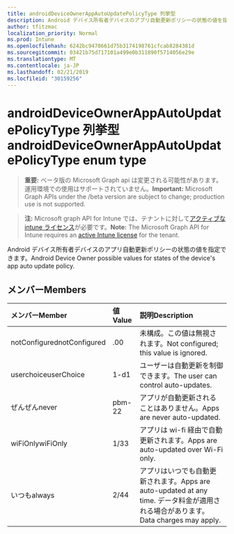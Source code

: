 ```yaml
---
title: androidDeviceOwnerAppAutoUpdatePolicyType 列挙型
description: Android デバイス所有者デバイスのアプリ自動更新ポリシーの状態の値を指定できます。
author: tfitzmac
localization_priority: Normal
ms.prod: Intune
ms.openlocfilehash: 6242bc9470661d75b3174198761cfcab8284381d
ms.sourcegitcommit: 03421b75d717101a499e0b311890f5714056e29e
ms.translationtype: MT
ms.contentlocale: ja-JP
ms.lasthandoff: 02/21/2019
ms.locfileid: "30159256"
---
```

# <a name="androiddeviceownerappautoupdatepolicytype-enum-type"></a><span data-ttu-id="9297a-103">androidDeviceOwnerAppAutoUpdatePolicyType 列挙型</span><span class="sxs-lookup"><span data-stu-id="9297a-103">androidDeviceOwnerAppAutoUpdatePolicyType enum type</span></span>

> <span data-ttu-id="9297a-104">**重要:** ベータ版の Microsoft Graph api は変更される可能性があります。運用環境での使用はサポートされていません。</span><span class="sxs-lookup"><span data-stu-id="9297a-104">**Important:** Microsoft Graph APIs under the /beta version are subject to change; production use is not supported.</span></span>

> <span data-ttu-id="9297a-105">**注:** Microsoft graph API for Intune では、テナントに対して[アクティブな intune ライセンス](https://go.microsoft.com/fwlink/?linkid=839381)が必要です。</span><span class="sxs-lookup"><span data-stu-id="9297a-105">**Note:** The Microsoft Graph API for Intune requires an [active Intune license](https://go.microsoft.com/fwlink/?linkid=839381) for the tenant.</span></span>

<span data-ttu-id="9297a-106">Android デバイス所有者デバイスのアプリ自動更新ポリシーの状態の値を指定できます。</span><span class="sxs-lookup"><span data-stu-id="9297a-106">Android Device Owner possible values for states of the device's app auto update policy.</span></span>

## <a name="members"></a><span data-ttu-id="9297a-107">メンバー</span><span class="sxs-lookup"><span data-stu-id="9297a-107">Members</span></span>
|<span data-ttu-id="9297a-108">メンバー</span><span class="sxs-lookup"><span data-stu-id="9297a-108">Member</span></span>|<span data-ttu-id="9297a-109">値</span><span class="sxs-lookup"><span data-stu-id="9297a-109">Value</span></span>|<span data-ttu-id="9297a-110">説明</span><span class="sxs-lookup"><span data-stu-id="9297a-110">Description</span></span>|
|:---|:---|:---|
|<span data-ttu-id="9297a-111">notConfigured</span><span class="sxs-lookup"><span data-stu-id="9297a-111">notConfigured</span></span>|<span data-ttu-id="9297a-112">.0</span><span class="sxs-lookup"><span data-stu-id="9297a-112">0</span></span>|<span data-ttu-id="9297a-113">未構成。この値は無視されます。</span><span class="sxs-lookup"><span data-stu-id="9297a-113">Not configured; this value is ignored.</span></span>|
|<span data-ttu-id="9297a-114">userchoice</span><span class="sxs-lookup"><span data-stu-id="9297a-114">userChoice</span></span>|<span data-ttu-id="9297a-115">1-d</span><span class="sxs-lookup"><span data-stu-id="9297a-115">1</span></span>|<span data-ttu-id="9297a-116">ユーザーは自動更新を制御できます。</span><span class="sxs-lookup"><span data-stu-id="9297a-116">The user can control auto-updates.</span></span>|
|<span data-ttu-id="9297a-117">ぜんぜん</span><span class="sxs-lookup"><span data-stu-id="9297a-117">never</span></span>|<span data-ttu-id="9297a-118">pbm-2</span><span class="sxs-lookup"><span data-stu-id="9297a-118">2</span></span>|<span data-ttu-id="9297a-119">アプリが自動更新されることはありません。</span><span class="sxs-lookup"><span data-stu-id="9297a-119">Apps are never auto-updated.</span></span>|
|<span data-ttu-id="9297a-120">wiFiOnly</span><span class="sxs-lookup"><span data-stu-id="9297a-120">wiFiOnly</span></span>|<span data-ttu-id="9297a-121">1/3</span><span class="sxs-lookup"><span data-stu-id="9297a-121">3</span></span>|<span data-ttu-id="9297a-122">アプリは wi-fi 経由で自動更新されます。</span><span class="sxs-lookup"><span data-stu-id="9297a-122">Apps are auto-updated over Wi-Fi only.</span></span>|
|<span data-ttu-id="9297a-123">いつも</span><span class="sxs-lookup"><span data-stu-id="9297a-123">always</span></span>|<span data-ttu-id="9297a-124">2/4</span><span class="sxs-lookup"><span data-stu-id="9297a-124">4</span></span>|<span data-ttu-id="9297a-125">アプリはいつでも自動更新されます。</span><span class="sxs-lookup"><span data-stu-id="9297a-125">Apps are auto-updated at any time.</span></span> <span data-ttu-id="9297a-126">データ料金が適用される場合があります。</span><span class="sxs-lookup"><span data-stu-id="9297a-126">Data charges may apply.</span></span>|




